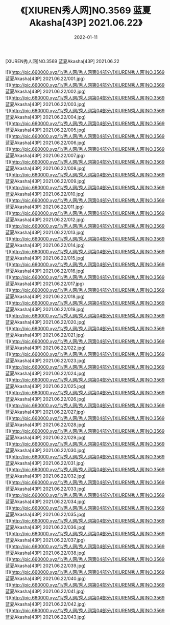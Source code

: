 ﻿---
layout: post
title:  《[XIUREN秀人网]NO.3569 蓝夏Akasha[43P] 2021.06.22》
date:   2022-01-11
img: http://pic.660000.xyz/1:/秀人网/秀人网第04部分/[XIUREN秀人网]NO.3569 蓝夏Akasha[43P] 2021.06.22/000.jpg
categories: [美女, 清纯, 唯美]
---

[XIUREN秀人网]NO.3569 蓝夏Akasha[43P] 2021.06.22

 ![](http://pic.660000.xyz/1:/秀人网/秀人网第04部分/[XIUREN秀人网]NO.3569 蓝夏Akasha[43P] 2021.06.22/001.jpg) <br>![](http://pic.660000.xyz/1:/秀人网/秀人网第04部分/[XIUREN秀人网]NO.3569 蓝夏Akasha[43P] 2021.06.22/002.jpg) <br>![](http://pic.660000.xyz/1:/秀人网/秀人网第04部分/[XIUREN秀人网]NO.3569 蓝夏Akasha[43P] 2021.06.22/003.jpg) <br>![](http://pic.660000.xyz/1:/秀人网/秀人网第04部分/[XIUREN秀人网]NO.3569 蓝夏Akasha[43P] 2021.06.22/004.jpg) <br>![](http://pic.660000.xyz/1:/秀人网/秀人网第04部分/[XIUREN秀人网]NO.3569 蓝夏Akasha[43P] 2021.06.22/005.jpg) <br>![](http://pic.660000.xyz/1:/秀人网/秀人网第04部分/[XIUREN秀人网]NO.3569 蓝夏Akasha[43P] 2021.06.22/006.jpg) <br>![](http://pic.660000.xyz/1:/秀人网/秀人网第04部分/[XIUREN秀人网]NO.3569 蓝夏Akasha[43P] 2021.06.22/007.jpg) <br>![](http://pic.660000.xyz/1:/秀人网/秀人网第04部分/[XIUREN秀人网]NO.3569 蓝夏Akasha[43P] 2021.06.22/008.jpg) <br>![](http://pic.660000.xyz/1:/秀人网/秀人网第04部分/[XIUREN秀人网]NO.3569 蓝夏Akasha[43P] 2021.06.22/009.jpg) <br>![](http://pic.660000.xyz/1:/秀人网/秀人网第04部分/[XIUREN秀人网]NO.3569 蓝夏Akasha[43P] 2021.06.22/010.jpg) <br>![](http://pic.660000.xyz/1:/秀人网/秀人网第04部分/[XIUREN秀人网]NO.3569 蓝夏Akasha[43P] 2021.06.22/011.jpg) <br>![](http://pic.660000.xyz/1:/秀人网/秀人网第04部分/[XIUREN秀人网]NO.3569 蓝夏Akasha[43P] 2021.06.22/012.jpg) <br>![](http://pic.660000.xyz/1:/秀人网/秀人网第04部分/[XIUREN秀人网]NO.3569 蓝夏Akasha[43P] 2021.06.22/013.jpg) <br>![](http://pic.660000.xyz/1:/秀人网/秀人网第04部分/[XIUREN秀人网]NO.3569 蓝夏Akasha[43P] 2021.06.22/014.jpg) <br>![](http://pic.660000.xyz/1:/秀人网/秀人网第04部分/[XIUREN秀人网]NO.3569 蓝夏Akasha[43P] 2021.06.22/015.jpg) <br>![](http://pic.660000.xyz/1:/秀人网/秀人网第04部分/[XIUREN秀人网]NO.3569 蓝夏Akasha[43P] 2021.06.22/016.jpg) <br>![](http://pic.660000.xyz/1:/秀人网/秀人网第04部分/[XIUREN秀人网]NO.3569 蓝夏Akasha[43P] 2021.06.22/017.jpg) <br>![](http://pic.660000.xyz/1:/秀人网/秀人网第04部分/[XIUREN秀人网]NO.3569 蓝夏Akasha[43P] 2021.06.22/018.jpg) <br>![](http://pic.660000.xyz/1:/秀人网/秀人网第04部分/[XIUREN秀人网]NO.3569 蓝夏Akasha[43P] 2021.06.22/019.jpg) <br>![](http://pic.660000.xyz/1:/秀人网/秀人网第04部分/[XIUREN秀人网]NO.3569 蓝夏Akasha[43P] 2021.06.22/020.jpg) <br>![](http://pic.660000.xyz/1:/秀人网/秀人网第04部分/[XIUREN秀人网]NO.3569 蓝夏Akasha[43P] 2021.06.22/021.jpg) <br>![](http://pic.660000.xyz/1:/秀人网/秀人网第04部分/[XIUREN秀人网]NO.3569 蓝夏Akasha[43P] 2021.06.22/022.jpg) <br>![](http://pic.660000.xyz/1:/秀人网/秀人网第04部分/[XIUREN秀人网]NO.3569 蓝夏Akasha[43P] 2021.06.22/023.jpg) <br>![](http://pic.660000.xyz/1:/秀人网/秀人网第04部分/[XIUREN秀人网]NO.3569 蓝夏Akasha[43P] 2021.06.22/024.jpg) <br>![](http://pic.660000.xyz/1:/秀人网/秀人网第04部分/[XIUREN秀人网]NO.3569 蓝夏Akasha[43P] 2021.06.22/025.jpg) <br>![](http://pic.660000.xyz/1:/秀人网/秀人网第04部分/[XIUREN秀人网]NO.3569 蓝夏Akasha[43P] 2021.06.22/026.jpg) <br>![](http://pic.660000.xyz/1:/秀人网/秀人网第04部分/[XIUREN秀人网]NO.3569 蓝夏Akasha[43P] 2021.06.22/027.jpg) <br>![](http://pic.660000.xyz/1:/秀人网/秀人网第04部分/[XIUREN秀人网]NO.3569 蓝夏Akasha[43P] 2021.06.22/028.jpg) <br>![](http://pic.660000.xyz/1:/秀人网/秀人网第04部分/[XIUREN秀人网]NO.3569 蓝夏Akasha[43P] 2021.06.22/029.jpg) <br>![](http://pic.660000.xyz/1:/秀人网/秀人网第04部分/[XIUREN秀人网]NO.3569 蓝夏Akasha[43P] 2021.06.22/030.jpg) <br>![](http://pic.660000.xyz/1:/秀人网/秀人网第04部分/[XIUREN秀人网]NO.3569 蓝夏Akasha[43P] 2021.06.22/031.jpg) <br>![](http://pic.660000.xyz/1:/秀人网/秀人网第04部分/[XIUREN秀人网]NO.3569 蓝夏Akasha[43P] 2021.06.22/032.jpg) <br>![](http://pic.660000.xyz/1:/秀人网/秀人网第04部分/[XIUREN秀人网]NO.3569 蓝夏Akasha[43P] 2021.06.22/033.jpg) <br>![](http://pic.660000.xyz/1:/秀人网/秀人网第04部分/[XIUREN秀人网]NO.3569 蓝夏Akasha[43P] 2021.06.22/034.jpg) <br>![](http://pic.660000.xyz/1:/秀人网/秀人网第04部分/[XIUREN秀人网]NO.3569 蓝夏Akasha[43P] 2021.06.22/035.jpg) <br>![](http://pic.660000.xyz/1:/秀人网/秀人网第04部分/[XIUREN秀人网]NO.3569 蓝夏Akasha[43P] 2021.06.22/036.jpg) <br>![](http://pic.660000.xyz/1:/秀人网/秀人网第04部分/[XIUREN秀人网]NO.3569 蓝夏Akasha[43P] 2021.06.22/037.jpg) <br>![](http://pic.660000.xyz/1:/秀人网/秀人网第04部分/[XIUREN秀人网]NO.3569 蓝夏Akasha[43P] 2021.06.22/038.jpg) <br>![](http://pic.660000.xyz/1:/秀人网/秀人网第04部分/[XIUREN秀人网]NO.3569 蓝夏Akasha[43P] 2021.06.22/039.jpg) <br>![](http://pic.660000.xyz/1:/秀人网/秀人网第04部分/[XIUREN秀人网]NO.3569 蓝夏Akasha[43P] 2021.06.22/040.jpg) <br>![](http://pic.660000.xyz/1:/秀人网/秀人网第04部分/[XIUREN秀人网]NO.3569 蓝夏Akasha[43P] 2021.06.22/041.jpg) <br>![](http://pic.660000.xyz/1:/秀人网/秀人网第04部分/[XIUREN秀人网]NO.3569 蓝夏Akasha[43P] 2021.06.22/042.jpg) <br>![](http://pic.660000.xyz/1:/秀人网/秀人网第04部分/[XIUREN秀人网]NO.3569 蓝夏Akasha[43P] 2021.06.22/043.jpg) <br>